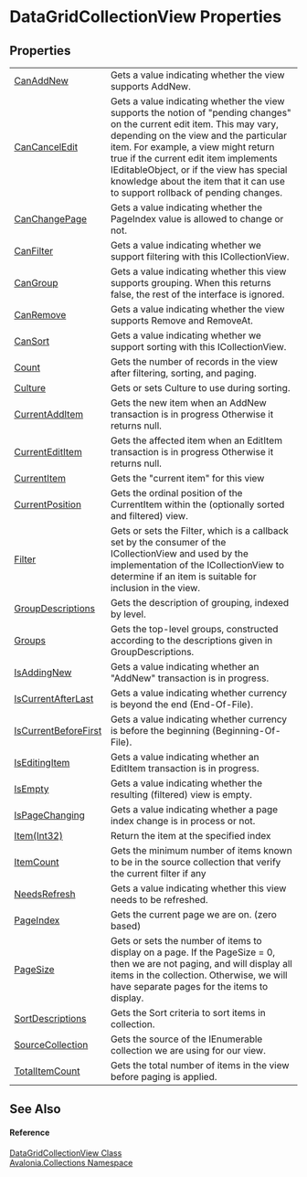 # DataGridCollectionView Properties




## Properties
<table>
<tr>
<td><a href="P_Avalonia_Collections_DataGridCollectionView_CanAddNew">CanAddNew</a></td>
<td>Gets a value indicating whether the view supports AddNew.</td>
</tr>
<tr>
<td><a href="P_Avalonia_Collections_DataGridCollectionView_CanCancelEdit">CanCancelEdit</a></td>
<td>Gets a value indicating whether the view supports the notion of "pending changes" on the current edit item. This may vary, depending on the view and the particular item. For example, a view might return true if the current edit item implements IEditableObject, or if the view has special knowledge about the item that it can use to support rollback of pending changes.</td>
</tr>
<tr>
<td><a href="P_Avalonia_Collections_DataGridCollectionView_CanChangePage">CanChangePage</a></td>
<td>Gets a value indicating whether the PageIndex value is allowed to change or not.</td>
</tr>
<tr>
<td><a href="P_Avalonia_Collections_DataGridCollectionView_CanFilter">CanFilter</a></td>
<td>Gets a value indicating whether we support filtering with this ICollectionView.</td>
</tr>
<tr>
<td><a href="P_Avalonia_Collections_DataGridCollectionView_CanGroup">CanGroup</a></td>
<td>Gets a value indicating whether this view supports grouping. When this returns false, the rest of the interface is ignored.</td>
</tr>
<tr>
<td><a href="P_Avalonia_Collections_DataGridCollectionView_CanRemove">CanRemove</a></td>
<td>Gets a value indicating whether the view supports Remove and RemoveAt.</td>
</tr>
<tr>
<td><a href="P_Avalonia_Collections_DataGridCollectionView_CanSort">CanSort</a></td>
<td>Gets a value indicating whether we support sorting with this ICollectionView.</td>
</tr>
<tr>
<td><a href="P_Avalonia_Collections_DataGridCollectionView_Count">Count</a></td>
<td>Gets the number of records in the view after filtering, sorting, and paging.</td>
</tr>
<tr>
<td><a href="P_Avalonia_Collections_DataGridCollectionView_Culture">Culture</a></td>
<td>Gets or sets Culture to use during sorting.</td>
</tr>
<tr>
<td><a href="P_Avalonia_Collections_DataGridCollectionView_CurrentAddItem">CurrentAddItem</a></td>
<td>Gets the new item when an AddNew transaction is in progress Otherwise it returns null.</td>
</tr>
<tr>
<td><a href="P_Avalonia_Collections_DataGridCollectionView_CurrentEditItem">CurrentEditItem</a></td>
<td>Gets the affected item when an EditItem transaction is in progress Otherwise it returns null.</td>
</tr>
<tr>
<td><a href="P_Avalonia_Collections_DataGridCollectionView_CurrentItem">CurrentItem</a></td>
<td>Gets the "current item" for this view</td>
</tr>
<tr>
<td><a href="P_Avalonia_Collections_DataGridCollectionView_CurrentPosition">CurrentPosition</a></td>
<td>Gets the ordinal position of the CurrentItem within the (optionally sorted and filtered) view.</td>
</tr>
<tr>
<td><a href="P_Avalonia_Collections_DataGridCollectionView_Filter">Filter</a></td>
<td>Gets or sets the Filter, which is a callback set by the consumer of the ICollectionView and used by the implementation of the ICollectionView to determine if an item is suitable for inclusion in the view.</td>
</tr>
<tr>
<td><a href="P_Avalonia_Collections_DataGridCollectionView_GroupDescriptions">GroupDescriptions</a></td>
<td>Gets the description of grouping, indexed by level.</td>
</tr>
<tr>
<td><a href="P_Avalonia_Collections_DataGridCollectionView_Groups">Groups</a></td>
<td>Gets the top-level groups, constructed according to the descriptions given in GroupDescriptions.</td>
</tr>
<tr>
<td><a href="P_Avalonia_Collections_DataGridCollectionView_IsAddingNew">IsAddingNew</a></td>
<td>Gets a value indicating whether an "AddNew" transaction is in progress.</td>
</tr>
<tr>
<td><a href="P_Avalonia_Collections_DataGridCollectionView_IsCurrentAfterLast">IsCurrentAfterLast</a></td>
<td>Gets a value indicating whether currency is beyond the end (End-Of-File).</td>
</tr>
<tr>
<td><a href="P_Avalonia_Collections_DataGridCollectionView_IsCurrentBeforeFirst">IsCurrentBeforeFirst</a></td>
<td>Gets a value indicating whether currency is before the beginning (Beginning-Of-File).</td>
</tr>
<tr>
<td><a href="P_Avalonia_Collections_DataGridCollectionView_IsEditingItem">IsEditingItem</a></td>
<td>Gets a value indicating whether an EditItem transaction is in progress.</td>
</tr>
<tr>
<td><a href="P_Avalonia_Collections_DataGridCollectionView_IsEmpty">IsEmpty</a></td>
<td>Gets a value indicating whether the resulting (filtered) view is empty.</td>
</tr>
<tr>
<td><a href="P_Avalonia_Collections_DataGridCollectionView_IsPageChanging">IsPageChanging</a></td>
<td>Gets a value indicating whether a page index change is in process or not.</td>
</tr>
<tr>
<td><a href="P_Avalonia_Collections_DataGridCollectionView_Item">Item(Int32)</a></td>
<td>Return the item at the specified index</td>
</tr>
<tr>
<td><a href="P_Avalonia_Collections_DataGridCollectionView_ItemCount">ItemCount</a></td>
<td>Gets the minimum number of items known to be in the source collection that verify the current filter if any</td>
</tr>
<tr>
<td><a href="P_Avalonia_Collections_DataGridCollectionView_NeedsRefresh">NeedsRefresh</a></td>
<td>Gets a value indicating whether this view needs to be refreshed.</td>
</tr>
<tr>
<td><a href="P_Avalonia_Collections_DataGridCollectionView_PageIndex">PageIndex</a></td>
<td>Gets the current page we are on. (zero based)</td>
</tr>
<tr>
<td><a href="P_Avalonia_Collections_DataGridCollectionView_PageSize">PageSize</a></td>
<td>Gets or sets the number of items to display on a page. If the PageSize = 0, then we are not paging, and will display all items in the collection. Otherwise, we will have separate pages for the items to display.</td>
</tr>
<tr>
<td><a href="P_Avalonia_Collections_DataGridCollectionView_SortDescriptions">SortDescriptions</a></td>
<td>Gets the Sort criteria to sort items in collection.</td>
</tr>
<tr>
<td><a href="P_Avalonia_Collections_DataGridCollectionView_SourceCollection">SourceCollection</a></td>
<td>Gets the source of the IEnumerable collection we are using for our view.</td>
</tr>
<tr>
<td><a href="P_Avalonia_Collections_DataGridCollectionView_TotalItemCount">TotalItemCount</a></td>
<td>Gets the total number of items in the view before paging is applied.</td>
</tr>
</table>

## See Also


#### Reference
<a href="T_Avalonia_Collections_DataGridCollectionView">DataGridCollectionView Class</a>  
<a href="N_Avalonia_Collections">Avalonia.Collections Namespace</a>  

